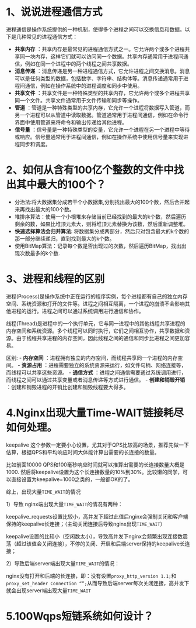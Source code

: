 
# 1、说说进程通信方式

进程通信是操作系统提供的一种机制，使得多个进程之间可以交换信息和数据。以下是几种常见的进程通信方式：

- **共享内存** ：共享内存是最常见的进程通信方式之一。它允许两个或多个进程共享同一块内存，这样它们就可以访问同一个数据。共享内存通常用于进程间通信，例如在同一个进程中的两个线程之间共享数据。
- **消息传递** ：消息传递是另一种进程通信方式，它允许进程之间交换消息。消息可以是任何类型的数据，包括数字、字符串、结构体等。消息传递通常用于进程间通信，例如在操作系统中的进程调度和同步中使用。
- **共享文件** ：共享文件是一种特殊类型的共享内存，它允许两个或多个进程共享同一个文件。共享文件通常用于文件传输和同步等操作。
- **管道** ：管道是一种特殊类型的共享内存，它允许一个进程将数据写入管道，而另一个进程可以从管道中读取数据。管道通常用于进程间通信，例如在命令行界面中使用管道来将命令和输出传递给其他进程。
- **信号量** ：信号量是一种特殊类型的变量，它允许一个进程在另一个进程中等待或响应。信号量通常用于进程间通信，例如在操作系统中使用信号量来实现进程同步和调度。

# 2、如何从含有100亿个整数的文件中找出其中最大的100个？

- 分治法:将大数据集分成若干个小数据集,分别找出最大的100个数，然后合并起来再找出最大的100个数。
- 堆排序算法：使用一个小根堆来存储当前已经找到的最大的k个数，然后遍历剩余的数，如果比堆顶元素大，则将堆顶元素替换为该数，然后重新调整堆。
- **快速选择算法会归并算法**: 将数据集分成两部分，然后只对包含最大的k个数的那一部分继续递归，直到找到最大的k个数。
- 使用BitMap算法：记录每个数是否出现过的次数，然后遍历BitMap，找出出现次数最多的k个数.


# 3、进程和线程的区别

进程(Process)是操作系统中正在运行的程序实例，每个进程都有自己的独立内存空间、系统资源和打开的文件等。进程之间相互隔离，一个进程的崩溃不会影响其他进程的运行。进程之间可以通过系统调用进行通信和协作。

线程(Thread)是进程中的一个执行单元，它与同一进程中的其他线程共享进程的内存空间和系统资源。多个线程可以同时执行，它们之间相互协作，共享数据和资源。由于线程共享进程的内存空间，因此线程之间的通信和同步比进程之间更加容易。

区别:
    - **内存空间** ：进程拥有独立的内存空间，而线程共享同一个进程的内存空间。
    - **资源占用** ：进程需要独立的系统资源来运行，如文件句柄、网络连接等，而线程可以共享这些资源。
    - **通信方式** ：进程之间通信需要通过系统调用进行，而线程之间可以通过共享变量或者消息传递等方式进行通信。
    - **创建和销毁开销** ：创建和销毁进程的开销比创建和销毁线程要大得多。
    

# 4.Nginx出现大量Time-WAIT链接耗尽如何处理。

keepalive 这个参数一定要小心设置，尤其对于QPS比较高的场景，推荐先做一下估算，根据QPS和平均响应时间大体能计算出需要的长连接的数量。

比如前面10000 QPS和100毫秒响应时间就可以推算出需要的长连接数量大概是1000. 然后将keepalive设置为这个长连接数量的10%到30%。比较懒的同学，可以直接设置为keepalive=1000之类的，一般都OK的了。

综上，出现大量`TIME_WAIT`的情况

1）导致 nginx端出现大量`TIME_WAIT`的情况有两种：

keepalive_requests设置比较小，高并发下超过此值后nginx会强制关闭和客户端保持的keepalive长连接；（主动关闭连接后导致nginx出现`TIME_WAIT`）

keepalive设置的比较小（空闲数太小），导致高并发下nginx会频繁出现连接数震荡（超过该值会关闭连接），不停的关闭、开启和后端server保持的keepalive长连接；

2）导致后端server端出现大量`TIME_WAIT`的情况：

nginx没有打开和后端的长连接，即：没有设置`proxy_http_version 1.1;`和`proxy_set_header Connection “”;`从而导致后端server每次关闭连接，高并发下就会出现server端出现大量`TIME_WAIT`
    

# 5.100Wqps短链系统如何设计？





